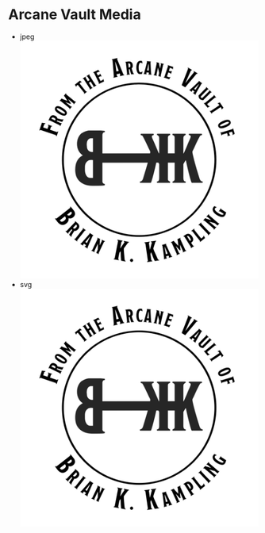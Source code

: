 # Arcane Vault Media

- jpeg
![From The Arcane Vault of Brian K. Kampling](bkk.jpg)
- svg
![svg logo](From-the-arcane-valut-of-brian-kampling.svg)
